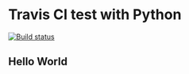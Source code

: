 # Travis CI test with Python

[![Build status](https://travis-ci.org/brentwg/travis-lab.svg?branch=master)](https://travis-ci.org/brentwg)

## Hello World
